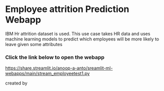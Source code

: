 # Employee attrition Prediction Webapp
IBM Hr attrition dataset is used.
This use case takes HR data and uses machine learning models to predict which employees will be more likely to leave given some attributes



### Click the link below to open the webapp

https://share.streamlit.io/anoop-a-anto/sreamlit-ml-webapps/main/stream_employeetest1.py


created by
